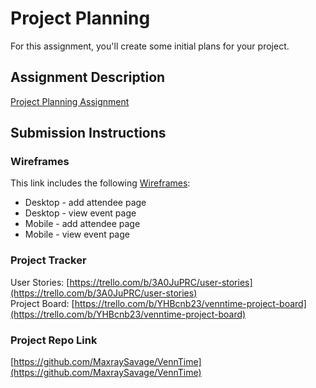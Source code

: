 # Project Planning
For this assignment, you'll create some initial plans for your project.

## Assignment Description
[Project Planning Assignment](https://education.launchcode.org/liftoff/modules/assignments/project-planning)

## Submission Instructions

### Wireframes
This link includes the following [Wireframes](https://github.com/techstyle99/liftoff-assignments/blob/master/P3-Project_Planning/VennTime-wireframes.pdf): 
- Desktop - add attendee page
- Desktop - view event page
- Mobile - add attendee page
- Mobile - view event page 

### Project Tracker
User Stories: [https://trello.com/b/3A0JuPRC/user-stories](https://trello.com/b/3A0JuPRC/user-stories)<br/>
Project Board: [https://trello.com/b/YHBcnb23/venntime-project-board](https://trello.com/b/YHBcnb23/venntime-project-board)


### Project Repo Link

[https://github.com/MaxraySavage/VennTime](https://github.com/MaxraySavage/VennTime)
